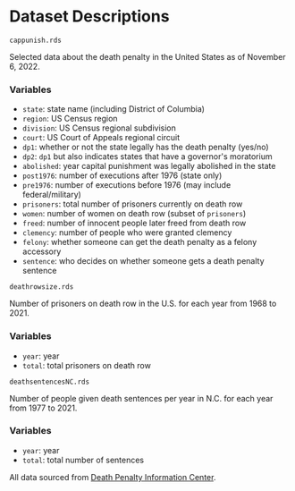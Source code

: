 # Dataset Descriptions

`cappunish.rds`

Selected data about the death penalty in the United States as of November 6, 2022. 

### Variables

* `state`: state name (including District of Columbia)
* `region`: US Census region
* `division`: US Census regional subdivision
* `court`: US Court of Appeals regional circuit 
* `dp1`: whether or not the state legally has the death penalty (yes/no)
* `dp2`: `dp1` but also indicates states that have a governor's moratorium
* `abolished`: year capital punishment was legally abolished in the state
* `post1976`: number of executions after 1976 (state only)
* `pre1976`: number of executions before 1976 (may include federal/military)
* `prisoners`: total number of prisoners currently on death row
* `women`: number of women on death row (subset of `prisoners`)
* `freed`: number of innocent people later freed from death row
* `clemency`: number of people who were granted clemency
* `felony`: whether someone can get the death penalty as a felony accessory
* `sentence`: who decides on whether someone gets a death penalty sentence

`deathrowsize.rds`

Number of prisoners on death row in the U.S. for each year from 1968 to 2021.

### Variables

* `year`: year
* `total`: total prisoners on death row

`deathsentencesNC.rds`

Number of people given death sentences per year in N.C. for each year from 1977 to 2021.

### Variables

* `year`: year
* `total`: total number of sentences

All data sourced from [Death Penalty Information Center](https://deathpenaltyinfo.org/).
